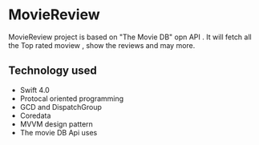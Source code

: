 # MovieReview
MovieReview project is based on "The Movie DB" opn API . It will fetch all the Top rated moview , show the reviews and may more. 

## Technology used

- Swift 4.0
- Protocal oriented programming
- GCD and DispatchGroup
- Coredata 
- MVVM design pattern 
- The movie DB Api uses
